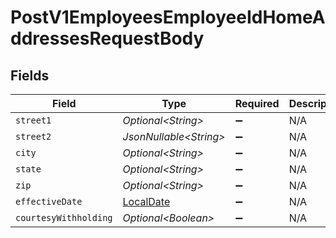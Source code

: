 # PostV1EmployeesEmployeeIdHomeAddressesRequestBody


## Fields

| Field                                                                           | Type                                                                            | Required                                                                        | Description                                                                     |
| ------------------------------------------------------------------------------- | ------------------------------------------------------------------------------- | ------------------------------------------------------------------------------- | ------------------------------------------------------------------------------- |
| `street1`                                                                       | *Optional\<String>*                                                             | :heavy_minus_sign:                                                              | N/A                                                                             |
| `street2`                                                                       | *JsonNullable\<String>*                                                         | :heavy_minus_sign:                                                              | N/A                                                                             |
| `city`                                                                          | *Optional\<String>*                                                             | :heavy_minus_sign:                                                              | N/A                                                                             |
| `state`                                                                         | *Optional\<String>*                                                             | :heavy_minus_sign:                                                              | N/A                                                                             |
| `zip`                                                                           | *Optional\<String>*                                                             | :heavy_minus_sign:                                                              | N/A                                                                             |
| `effectiveDate`                                                                 | [LocalDate](https://docs.oracle.com/javase/8/docs/api/java/time/LocalDate.html) | :heavy_minus_sign:                                                              | N/A                                                                             |
| `courtesyWithholding`                                                           | *Optional\<Boolean>*                                                            | :heavy_minus_sign:                                                              | N/A                                                                             |